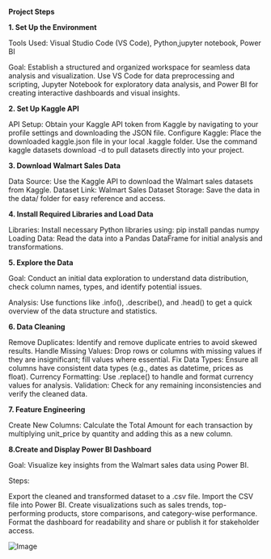 **Project Steps**

**1. Set Up the Environment**

Tools Used: Visual Studio Code (VS Code), Python,jupyter notebook, Power BI

Goal: Establish a structured and organized workspace for seamless data analysis and visualization. Use VS Code for data preprocessing and scripting, Jupyter Notebook for exploratory data analysis, and Power BI for creating interactive dashboards and visual insights.

**2. Set Up Kaggle API**

API Setup: Obtain your Kaggle API token from Kaggle by navigating to your profile settings and downloading the JSON file.
Configure Kaggle:
Place the downloaded kaggle.json file in your local .kaggle folder.
Use the command kaggle datasets download -d <dataset-path> to pull datasets directly into your project.

**3. Download Walmart Sales Data**

Data Source: Use the Kaggle API to download the Walmart sales datasets from Kaggle.
Dataset Link: Walmart Sales Dataset
Storage: Save the data in the data/ folder for easy reference and access.

**4. Install Required Libraries and Load Data**

Libraries: Install necessary Python libraries using:
pip install pandas numpy 
Loading Data: Read the data into a Pandas DataFrame for initial analysis and transformations.

**5. Explore the Data**

Goal: Conduct an initial data exploration to understand data distribution, check column names, types, and identify potential issues.

Analysis: Use functions like .info(), .describe(), and .head() to get a quick overview of the data structure and statistics.

**6. Data Cleaning**

Remove Duplicates: Identify and remove duplicate entries to avoid skewed results.
Handle Missing Values: Drop rows or columns with missing values if they are insignificant; fill values where essential.
Fix Data Types: Ensure all columns have consistent data types (e.g., dates as datetime, prices as float).
Currency Formatting: Use .replace() to handle and format currency values for analysis.
Validation: Check for any remaining inconsistencies and verify the cleaned data.

**7. Feature Engineering**

Create New Columns: Calculate the Total Amount for each transaction by multiplying unit_price by quantity and adding this as a new column.

**8.Create and Display Power BI Dashboard**

Goal: Visualize key insights from the Walmart sales data using Power BI.

Steps:

Export the cleaned and transformed dataset to a .csv file.
Import the CSV file into Power BI.
Create visualizations such as sales trends, top-performing products, store comparisons, and category-wise performance.
Format the dashboard for readability and share or publish it for stakeholder access.



![Image](https://github.com/user-attachments/assets/03c5091a-2c35-4734-8734-1e6de15ace1f)




